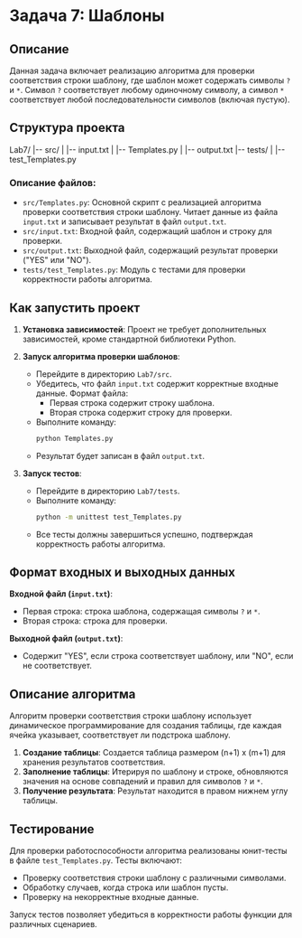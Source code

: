 # Задача 7: Шаблоны

## Описание
Данная задача включает реализацию алгоритма для проверки соответствия строки шаблону, где шаблон может содержать символы `?` и `*`. Символ `?` соответствует любому одиночному символу, а символ `*` соответствует любой последовательности символов (включая пустую).

## Структура проекта
Lab7/
|-- src/
| |-- input.txt
| |-- Templates.py
| |-- output.txt
|-- tests/
| |-- test_Templates.py


### Описание файлов:
- `src/Templates.py`: Основной скрипт с реализацией алгоритма проверки соответствия строки шаблону. Читает данные из файла `input.txt` и записывает результат в файл `output.txt`.
- `src/input.txt`: Входной файл, содержащий шаблон и строку для проверки.
- `src/output.txt`: Выходной файл, содержащий результат проверки ("YES" или "NO").
- `tests/test_Templates.py`: Модуль с тестами для проверки корректности работы алгоритма.

## Как запустить проект
1. **Установка зависимостей**: Проект не требует дополнительных зависимостей, кроме стандартной библиотеки Python.

2. **Запуск алгоритма проверки шаблонов**:
   - Перейдите в директорию `Lab7/src`.
   - Убедитесь, что файл `input.txt` содержит корректные входные данные. Формат файла:
     - Первая строка содержит строку шаблона.
     - Вторая строка содержит строку для проверки.
   - Выполните команду:
     ```sh
     python Templates.py
     ```
   - Результат будет записан в файл `output.txt`.

3. **Запуск тестов**:
   - Перейдите в директорию `Lab7/tests`.
   - Выполните команду:
     ```sh
     python -m unittest test_Templates.py
     ```
   - Все тесты должны завершиться успешно, подтверждая корректность работы алгоритма.

## Формат входных и выходных данных
**Входной файл (`input.txt`)**:
- Первая строка: строка шаблона, содержащая символы `?` и `*`.
- Вторая строка: строка для проверки.

**Выходной файл (`output.txt`)**:
- Содержит "YES", если строка соответствует шаблону, или "NO", если не соответствует.

## Описание алгоритма
Алгоритм проверки соответствия строки шаблону использует динамическое программирование для создания таблицы, где каждая ячейка указывает, соответствует ли подстрока шаблону.

1. **Создание таблицы**: Создается таблица размером (n+1) x (m+1) для хранения результатов соответствия.
2. **Заполнение таблицы**: Итерируя по шаблону и строке, обновляются значения на основе совпадений и правил для символов `?` и `*`.
3. **Получение результата**: Результат находится в правом нижнем углу таблицы.

## Тестирование
Для проверки работоспособности алгоритма реализованы юнит-тесты в файле `test_Templates.py`. Тесты включают:
- Проверку соответствия строки шаблону с различными символами.
- Обработку случаев, когда строка или шаблон пусты.
- Проверку на некорректные входные данные.

Запуск тестов позволяет убедиться в корректности работы функции для различных сценариев.